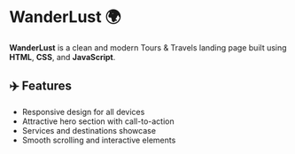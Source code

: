 # WanderLust 🌍

**WanderLust** is a clean and modern Tours & Travels landing page built using **HTML**, **CSS**, and **JavaScript**.

## ✈️ Features

- Responsive design for all devices
- Attractive hero section with call-to-action
- Services and destinations showcase
- Smooth scrolling and interactive elements
